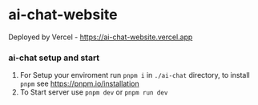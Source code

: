 # ai-chat-website

Deployed by Vercel - https://ai-chat-website.vercel.app

### ai-chat setup and start

1. For Setup your enviroment run `pnpm i` in `./ai-chat` directory, to install `pnpm` see https://pnpm.io/installation
2. To Start server use `pnpm dev` or `pnpm run dev`
